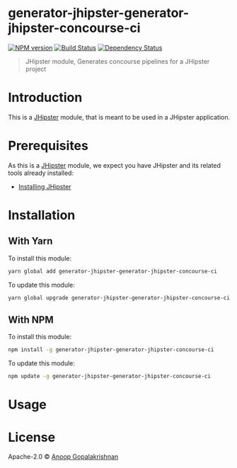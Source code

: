 # generator-jhipster-generator-jhipster-concourse-ci
[![NPM version][npm-image]][npm-url] [![Build Status][travis-image]][travis-url] [![Dependency Status][daviddm-image]][daviddm-url]
> JHipster module, Generates concourse pipelines for a JHipster project

# Introduction

This is a [JHipster](http://jhipster.github.io/) module, that is meant to be used in a JHipster application.

# Prerequisites

As this is a [JHipster](http://jhipster.github.io/) module, we expect you have JHipster and its related tools already installed:

- [Installing JHipster](https://jhipster.github.io/installation.html)

# Installation

## With Yarn

To install this module:

```bash
yarn global add generator-jhipster-generator-jhipster-concourse-ci
```

To update this module:

```bash
yarn global upgrade generator-jhipster-generator-jhipster-concourse-ci
```

## With NPM

To install this module:

```bash
npm install -g generator-jhipster-generator-jhipster-concourse-ci
```

To update this module:

```bash
npm update -g generator-jhipster-generator-jhipster-concourse-ci
```

# Usage

# License

Apache-2.0 © [Anoop Gopalakrishnan](www.github.com/anoop2811)


[npm-image]: https://img.shields.io/npm/v/generator-jhipster-generator-jhipster-concourse-ci.svg
[npm-url]: https://npmjs.org/package/generator-jhipster-generator-jhipster-concourse-ci
[travis-image]: https://travis-ci.org/anoop2811/generator-jhipster-generator-jhipster-concourse-ci.svg?branch=master
[travis-url]: https://travis-ci.org/anoop2811/generator-jhipster-generator-jhipster-concourse-ci
[daviddm-image]: https://david-dm.org/anoop2811/generator-jhipster-generator-jhipster-concourse-ci.svg?theme=shields.io
[daviddm-url]: https://david-dm.org/anoop2811/generator-jhipster-generator-jhipster-concourse-ci
